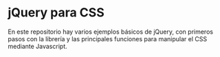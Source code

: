 # jQuery para CSS
En este repositorio hay varios ejemplos básicos de jQuery, con primeros pasos con la librería y las principales funciones para manipular el CSS mediante Javascript.
